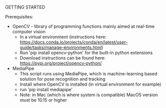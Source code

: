 GETTING STARTED

Prerequisites:
- OpenCV - library of programming functions mainly aimed at real-time computer vision
   - In a virtual environment (instructions here: https://docs.conda.io/projects/conda/en/latest/user-guide/tasks/manage-environments.html)
   - Run 'pip install opencv-python' for the built-in python extensions
   - Download instructions can be found here: https://pypi.org/project/opencv-python/ 
- MediaPipe
  - This script runs using MediaPipe, which is machine-learning based solution for pose recognition and tracking
  - Install where OpenCV is installed (in virtual environment for example)
  - run 'pip install mediapipe'
  - Note: in Mac (which is where system is compatible) MacOS version must be 10.15 or higher


